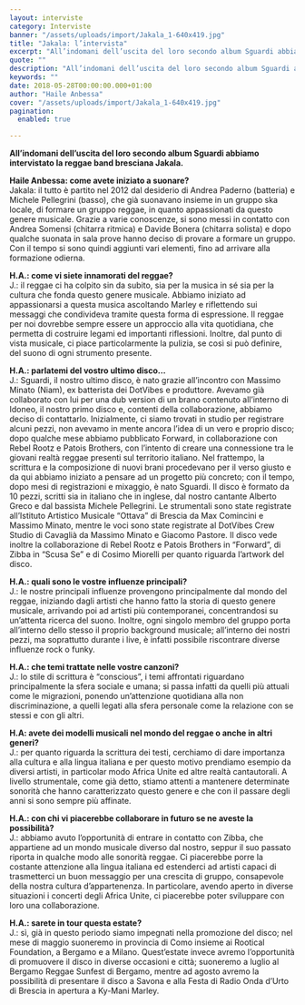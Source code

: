 ```yaml
---
layout: interviste
category: Interviste
banner: "/assets/uploads/import/Jakala_1-640x419.jpg"
title: "Jakala: l’intervista"
excerpt: "All’indomani dell’uscita del loro secondo album Sguardi abbiamo intervistato la reggae band bresciana Jakala. Haile Anbessa: come avete iniziato a suonare? Jakala: il tutto è partito nel 2012 dal desiderio di Andrea Paderno (batteria) e Michele Pellegrini (basso), che già suonavano insieme in un gruppo ska locale, di formare un gruppo reggae, in quanto appassionati…"
quote: ""
description: "All’indomani dell’uscita del loro secondo album Sguardi abbiamo intervistato la reggae band bresciana Jakala. Haile Anbessa: come avete iniziato a suonare? Jakala: il tutto è partito nel 2012 dal desiderio di Andrea Paderno (batteria) e Michele Pellegrini (basso), che già suonavano insieme in un gruppo ska locale, di formare un gruppo reggae, in quanto appassionati…"
keywords: ""
date: 2018-05-28T00:00:00.000+01:00
author: "Haile Anbessa"
cover: "/assets/uploads/import/Jakala_1-640x419.jpg"
pagination:
  enabled: true

---
```


**All’indomani dell’uscita del loro secondo album Sguardi abbiamo intervistato la reggae band bresciana Jakala.**

**Haile Anbessa: come avete iniziato a suonare?**  
Jakala: il tutto è partito nel 2012 dal desiderio di Andrea Paderno (batteria) e Michele Pellegrini (basso), che già suonavano insieme in un gruppo ska locale, di formare un gruppo reggae, in quanto appassionati da questo genere musicale. Grazie a varie conoscenze, si sono messi in contatto con Andrea Somensi (chitarra ritmica) e Davide Bonera (chitarra solista) e dopo qualche suonata in sala prove hanno deciso di provare a formare un gruppo. Con il tempo si sono quindi aggiunti vari elementi, fino ad arrivare alla formazione odierna.

**H.A.: come vi siete innamorati del reggae?**  
J.: il reggae ci ha colpito sin da subito, sia per la musica in sé sia per la cultura che fonda questo genere musicale. Abbiamo iniziato ad appassionarsi a questa musica ascoltando Marley e riflettendo sui messaggi che condivideva tramite questa forma di espressione. Il reggae per noi dovrebbe sempre essere un approccio alla vita quotidiana, che permetta di costruire legami ed importanti riflessioni. Inoltre, dal punto di vista musicale, ci piace particolarmente la pulizia, se così si può definire, del suono di ogni strumento presente.

**H.A.: parlatemi del vostro ultimo disco…**  
J.: Sguardi, il nostro ultimo disco, è nato grazie all’incontro con Massimo Minato (Niam), ex batterista dei DotVibes e produttore. Avevamo già collaborato con lui per una dub version di un brano contenuto all’interno di Idoneo, il nostro primo disco e, contenti della collaborazione, abbiamo deciso di contattarlo. Inizialmente, ci siamo trovati in studio per registrare alcuni pezzi, non avevamo in mente ancora l’idea di un vero e proprio disco; dopo qualche mese abbiamo pubblicato Forward, in collaborazione con Rebel Rootz e Patois Brothers, con l’intento di creare una connessione tra le giovani realtà reggae presenti sul territorio italiano. Nel frattempo, la scrittura e la composizione di nuovi brani procedevano per il verso giusto e da qui abbiamo iniziato a pensare ad un progetto più concreto; con il tempo, dopo mesi di registrazioni e mixaggio, è nato Sguardi. Il disco è formato da 10 pezzi, scritti sia in italiano che in inglese, dal nostro cantante Alberto Greco e dal bassista Michele Pellegrini. Le strumentali sono state registrate all’Istituto Artistico Musicale “Ottava” di Brescia da Max Comincini e Massimo Minato, mentre le voci sono state registrate al DotVibes Crew Studio di Cavaglià da Massimo Minato e Giacomo Pastore. Il disco vede inoltre la collaborazione di Rebel Rootz e Patois Brothers in “Forward”, di Zibba in “Scusa Se” e di Cosimo Miorelli per quanto riguarda l’artwork del disco.

**H.A.: quali sono le vostre influenze principali?**  
J.: le nostre principali influenze provengono principalmente dal mondo del reggae, iniziando dagli artisti che hanno fatto la storia di questo genere musicale, arrivando poi ad artisti più contemporanei, concentrandosi su un’attenta ricerca del suono. Inoltre, ogni singolo membro del gruppo porta all’interno dello stesso il proprio background musicale; all’interno dei nostri pezzi, ma soprattutto durante i live, è infatti possibile riscontrare diverse influenze rock o funky.

**H.A.: che temi trattate nelle vostre canzoni?**  
J.: lo stile di scrittura è “conscious”, i temi affrontati riguardano principalmente la sfera sociale e umana; si passa infatti da quelli più attuali come le migrazioni, ponendo un’attenzione quotidiana alla non discriminazione, a quelli legati alla sfera personale come la relazione con se stessi e con gli altri.

**H.A: avete dei modelli musicali nel mondo del reggae o anche in altri generi?**  
J.: per quanto riguarda la scrittura dei testi, cerchiamo di dare importanza alla cultura e alla lingua italiana e per questo motivo prendiamo esempio da diversi artisti, in particolar modo Africa Unite ed altre realtà cantautorali. A livello strumentale, come già detto, stiamo attenti a mantenere determinate sonorità che hanno caratterizzato questo genere e che con il passare degli anni si sono sempre più affinate.

**H.A.: con chi vi piacerebbe collaborare in futuro se ne aveste la possibilità?**  
J.: abbiamo avuto l’opportunità di entrare in contatto con Zibba, che appartiene ad un mondo musicale diverso dal nostro, seppur il suo passato riporta in qualche modo alle sonorità reggae. Ci piacerebbe porre la costante attenzione alla lingua italiana ed estenderci ad artisti capaci di trasmetterci un buon messaggio per una crescita di gruppo, consapevole della nostra cultura d’appartenenza. In particolare, avendo aperto in diverse situazioni i concerti degli Africa Unite, ci piacerebbe poter sviluppare con loro una collaborazione.

**H.A.: sarete in tour questa estate?**  
J.: sì, già in questo periodo siamo impegnati nella promozione del disco; nel mese di maggio suoneremo in provincia di Como insieme ai Rootical Foundation, a Bergamo e a Milano. Quest’estate invece avremo l’opportunità di promuovere il disco in diverse occasioni e città; suoneremo a luglio al Bergamo Reggae Sunfest di Bergamo, mentre ad agosto avremo la possibilità di presentare il disco a Savona e alla Festa di Radio Onda d’Urto di Brescia in apertura a Ky-Mani Marley.